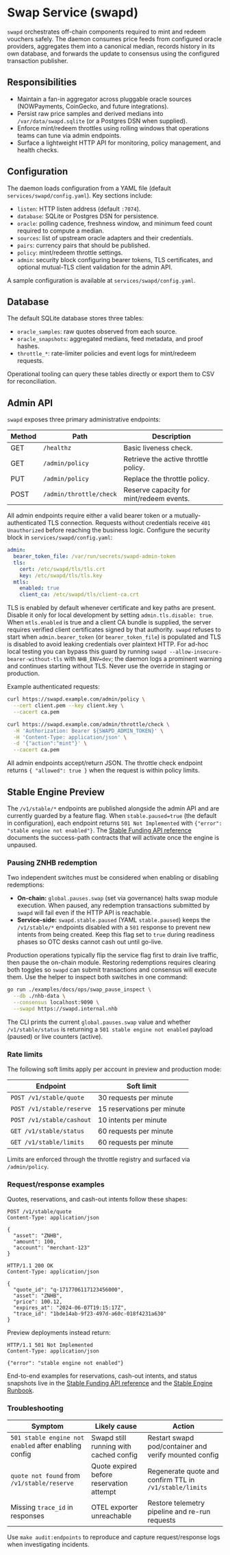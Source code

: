 # Swap Service (swapd)

`swapd` orchestrates off-chain components required to mint and redeem vouchers safely. The daemon consumes price feeds from
configured oracle providers, aggregates them into a canonical median, records history in its own database, and forwards the
update to consensus using the configured transaction publisher.

## Responsibilities

- Maintain a fan-in aggregator across pluggable oracle sources (NOWPayments, CoinGecko, and future integrations).
- Persist raw price samples and derived medians into `/var/data/swapd.sqlite` (or a Postgres DSN when supplied).
- Enforce mint/redeem throttles using rolling windows that operations teams can tune via admin endpoints.
- Surface a lightweight HTTP API for monitoring, policy management, and health checks.

## Configuration

The daemon loads configuration from a YAML file (default `services/swapd/config.yaml`). Key sections include:

- `listen`: HTTP listen address (default `:7074`).
- `database`: SQLite or Postgres DSN for persistence.
- `oracle`: polling cadence, freshness window, and minimum feed count required to compute a median.
- `sources`: list of upstream oracle adapters and their credentials.
- `pairs`: currency pairs that should be published.
- `policy`: mint/redeem throttle settings.
- `admin`: security block configuring bearer tokens, TLS certificates, and optional mutual-TLS client validation for the admin API.

A sample configuration is available at `services/swapd/config.yaml`.

## Database

The default SQLite database stores three tables:

- `oracle_samples`: raw quotes observed from each source.
- `oracle_snapshots`: aggregated medians, feed metadata, and proof hashes.
- `throttle_*`: rate-limiter policies and event logs for mint/redeem requests.

Operational tooling can query these tables directly or export them to CSV for reconciliation.

## Admin API

`swapd` exposes three primary administrative endpoints:

| Method | Path                    | Description                              |
| ------ | ----------------------- | ---------------------------------------- |
| GET    | `/healthz`              | Basic liveness check.                    |
| GET    | `/admin/policy`         | Retrieve the active throttle policy.     |
| PUT    | `/admin/policy`         | Replace the throttle policy.             |
| POST   | `/admin/throttle/check` | Reserve capacity for mint/redeem events. |

All admin endpoints require either a valid bearer token or a mutually-authenticated TLS connection. Requests without
credentials receive `401 Unauthorized` before reaching the business logic. Configure the security block in `services/swapd/config.yaml`:

```yaml
admin:
  bearer_token_file: /var/run/secrets/swapd-admin-token
  tls:
    cert: /etc/swapd/tls/tls.crt
    key: /etc/swapd/tls/tls.key
  mtls:
    enabled: true
    client_ca: /etc/swapd/tls/client-ca.crt
```

TLS is enabled by default whenever certificate and key paths are present. Disable it only for local development by setting
`admin.tls.disable: true`. When `mtls.enabled` is true and a client CA bundle is supplied, the server requires verified client
certificates signed by that authority. `swapd` refuses to start when `admin.bearer_token` (or `bearer_token_file`) is populated
and TLS is disabled to avoid leaking credentials over plaintext HTTP. For ad-hoc local testing you can bypass this guard by
running `swapd --allow-insecure-bearer-without-tls` with `NHB_ENV=dev`; the daemon logs a prominent warning and continues
starting without TLS. Never use the override in staging or production.

Example authenticated requests:

```bash
curl https://swapd.example.com/admin/policy \
  --cert client.pem --key client.key \
  --cacert ca.pem
```

```bash
curl https://swapd.example.com/admin/throttle/check \
  -H 'Authorization: Bearer ${SWAPD_ADMIN_TOKEN}' \
  -H 'Content-Type: application/json' \
  -d '{"action":"mint"}' \
  --cacert ca.pem
```

All admin endpoints accept/return JSON. The throttle check endpoint returns `{ "allowed": true }` when the request is within
policy limits.

## Stable Engine Preview

The `/v1/stable/*` endpoints are published alongside the admin API and are currently guarded by a feature flag. When
`stable.paused=true` (the default in configuration), each endpoint returns `501 Not Implemented` with
`{"error": "stable engine not enabled"}`. The [Stable Funding API reference](stable-api.md) documents the success-path
contracts that will activate once the engine is unpaused.

### Pausing ZNHB redemption

Two independent switches must be considered when enabling or disabling redemptions:

* **On-chain:** `global.pauses.swap` (set via governance) halts swap module execution. When paused, any redemption transactions
  submitted by `swapd` will fail even if the HTTP API is reachable.
* **Service-side:** `swapd.stable.paused` (YAML `stable.paused`) keeps the `/v1/stable/*` endpoints disabled with a `501` response
  to prevent new intents from being created. Keep this flag set to `true` during readiness phases so OTC desks cannot cash out until go-live.

Production operations typically flip the service flag first to drain live traffic, then pause the on-chain module. Restoring
redemptions requires clearing both toggles so `swapd` can submit transactions and consensus will execute them. Use the helper to
inspect both switches in one command:

```bash
go run ./examples/docs/ops/swap_pause_inspect \
  --db ./nhb-data \
  --consensus localhost:9090 \
  --swapd https://swapd.internal.nhb
```

The CLI prints the current `global.pauses.swap` value and whether `/v1/stable/status` is returning a `501 stable engine not enabled`
payload (paused) or live counters (active).

### Rate limits

The following soft limits apply per account in preview and production mode:

| Endpoint                 | Soft limit                               |
| ------------------------ | ---------------------------------------- |
| `POST /v1/stable/quote`  | 30 requests per minute                   |
| `POST /v1/stable/reserve`| 15 reservations per minute               |
| `POST /v1/stable/cashout`| 10 intents per minute                    |
| `GET /v1/stable/status`  | 60 requests per minute                   |
| `GET /v1/stable/limits`  | 60 requests per minute                   |

Limits are enforced through the throttle registry and surfaced via `/admin/policy`.

### Request/response examples

Quotes, reservations, and cash-out intents follow these shapes:

```http
POST /v1/stable/quote
Content-Type: application/json

{
  "asset": "ZNHB",
  "amount": 100,
  "account": "merchant-123"
}
```

```http
HTTP/1.1 200 OK
Content-Type: application/json

{
  "quote_id": "q-1717706117123456000",
  "asset": "ZNHB",
  "price": 100.12,
  "expires_at": "2024-06-07T19:15:17Z",
  "trace_id": "1bde14ab-9f23-497d-a60c-018f4231a630"
}
```

Preview deployments instead return:

```http
HTTP/1.1 501 Not Implemented
Content-Type: application/json

{"error": "stable engine not enabled"}
```

End-to-end examples for reservations, cash-out intents, and status snapshots live in the [Stable Funding API reference](stable-api.md) and the [Stable Engine Runbook](../ops/stable-runbook.md).

### Troubleshooting

| Symptom | Likely cause | Action |
| ------- | ------------ | ------ |
| `501 stable engine not enabled` after enabling config | Swapd still running with cached config | Restart swapd pod/container and verify mounted config |
| `quote not found` from `/v1/stable/reserve` | Quote expired before reservation attempt | Regenerate quote and confirm TTL in `/v1/stable/limits` |
| Missing `trace_id` in responses | OTEL exporter unreachable | Restore telemetry pipeline and re-run requests |

Use `make audit:endpoints` to reproduce and capture request/response logs when investigating incidents.
